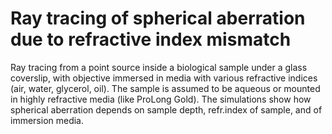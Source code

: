 # Ray tracing of spherical aberration due to refractive index mismatch

Ray tracing from a point source inside a biological sample under a glass coverslip, with objective immersed in media with various refractive indices (air, water, glycerol, oil). The sample is assumed to be aqueous or mounted in highly refractive media (like ProLong Gold). The simulations show how spherical aberration depends on sample depth, refr.index of sample, and of immersion media.
